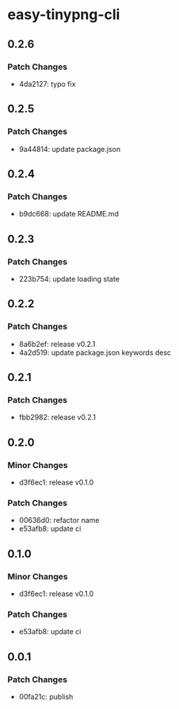 # easy-tinypng-cli

## 0.2.6

### Patch Changes

- 4da2127: typo fix

## 0.2.5

### Patch Changes

- 9a44814: update package.json

## 0.2.4

### Patch Changes

- b9dc668: update README.md

## 0.2.3

### Patch Changes

- 223b754: update loading state

## 0.2.2

### Patch Changes

- 8a6b2ef: release v0.2.1
- 4a2d519: update package.json keywords desc

## 0.2.1

### Patch Changes

- fbb2982: release v0.2.1

## 0.2.0

### Minor Changes

- d3f6ec1: release v0.1.0

### Patch Changes

- 00636d0: refactor name
- e53afb8: update ci

## 0.1.0

### Minor Changes

- d3f6ec1: release v0.1.0

### Patch Changes

- e53afb8: update ci

## 0.0.1

### Patch Changes

- 00fa21c: publish
